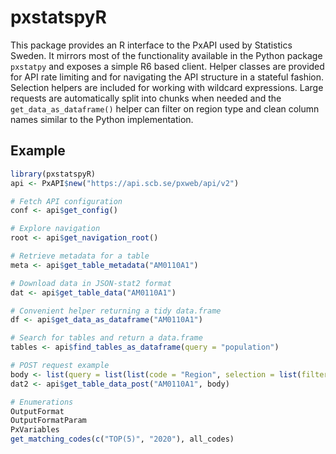 # pxstatspyR

This package provides an R interface to the PxAPI used by Statistics Sweden.
It mirrors most of the functionality available in the Python package
`pxstatpy` and exposes a simple R6 based client.  Helper classes are provided
for API rate limiting and for navigating the API structure in a stateful
fashion. Selection helpers are included for working with wildcard expressions.
Large requests are automatically split into chunks when needed and the
`get_data_as_dataframe()` helper can filter on region type and clean column
names similar to the Python implementation.

## Example
```r
library(pxstatspyR)
api <- PxAPI$new("https://api.scb.se/pxweb/api/v2")

# Fetch API configuration
conf <- api$get_config()

# Explore navigation
root <- api$get_navigation_root()

# Retrieve metadata for a table
meta <- api$get_table_metadata("AM0110A1")

# Download data in JSON-stat2 format
dat <- api$get_table_data("AM0110A1")

# Convenient helper returning a tidy data.frame
df <- api$get_data_as_dataframe("AM0110A1")

# Search for tables and return a data.frame
tables <- api$find_tables_as_dataframe(query = "population")

# POST request example
body <- list(query = list(list(code = "Region", selection = list(filter = "item", values = "01"))))
dat2 <- api$get_table_data_post("AM0110A1", body)

# Enumerations
OutputFormat
OutputFormatParam
PxVariables
get_matching_codes(c("TOP(5)", "2020"), all_codes)
```
